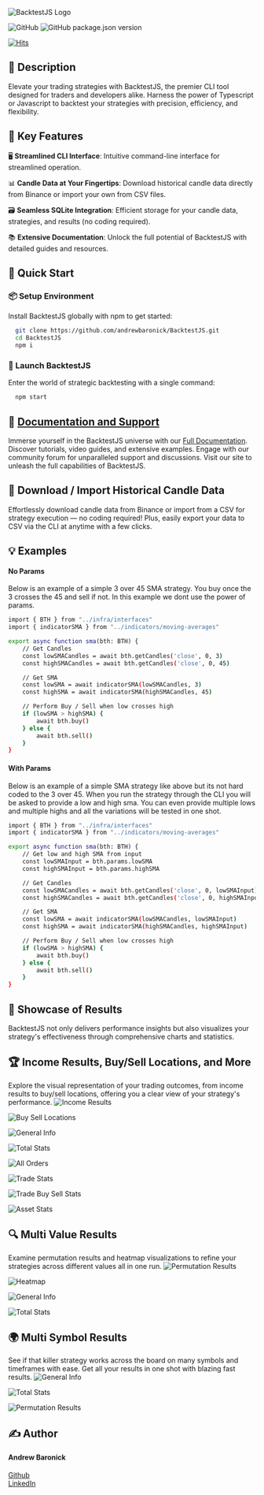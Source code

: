 ![BacktestJS Logo](http://backtestjs.com/wp-content/uploads/2024/02/BacktestJS-Black-Logo-1.png)

![GitHub](https://img.shields.io/github/license/andrewbaronick/BacktestJS) 
![GitHub package.json version](https://img.shields.io/github/package-json/v/andrewbaronick/BacktestJS) 


[![Hits](https://hits.seeyoufarm.com/api/count/incr/badge.svg?url=https%3A%2F%2Fgithub.com%2Fandrewbaronick%2FBacktestJS%2Fhit-counter&count_bg=%2379C83D&title_bg=%23555555&icon=&icon_color=%23E7E7E7&title=Views&edge_flat=false)](https://hits.seeyoufarm.com)

## 📜 Description
Elevate your trading strategies with BacktestJS, the premier CLI tool designed for traders and developers alike. Harness the power of Typescript or Javascript to backtest your strategies with precision, efficiency, and flexibility.

## 🌟 Key Features
🖥️ **Streamlined CLI Interface**: Intuitive command-line interface for streamlined operation.

📊 **Candle Data at Your Fingertips**: Download historical candle data directly from Binance or import your own from CSV files.

🗃️ **Seamless SQLite Integration**: Efficient storage for your candle data, strategies, and results (no coding required).

📚 **Extensive Documentation**: Unlock the full potential of BacktestJS with detailed guides and resources.

## 🚀 Quick Start
### 📦 Setup Environment
Install BacktestJS globally with npm to get started:
```bash
  git clone https://github.com/andrewbaronick/BacktestJS.git
  cd BacktestJS
  npm i
```

### 🌈 Launch BacktestJS
Enter the world of strategic backtesting with a single command:
```bash
  npm start
```

## 📖 [Documentation and Support](http://backtestjs.com)
Immerse yourself in the BacktestJS universe with our [Full Documentation](http://backtestjs.com). Discover tutorials, video guides, and extensive examples. Engage with our community forum for unparalleled support and discussions. Visit our site to unleash the full capabilities of BacktestJS.

## 🔄 Download / Import Historical Candle Data
Effortlessly download candle data from Binance or import from a CSV for strategy execution — no coding required! Plus, easily export your data to CSV via the CLI at anytime with a few clicks.

## 💡 Examples

#### No Params

Below is an example of a simple 3 over 45 SMA strategy.  You buy once the 3 crosses the 45 and sell if not.  In this example we dont use the power of params.
```bash
import { BTH } from "../infra/interfaces"
import { indicatorSMA } from "../indicators/moving-averages"

export async function sma(bth: BTH) {
    // Get Candles
    const lowSMACandles = await bth.getCandles('close', 0, 3)
    const highSMACandles = await bth.getCandles('close', 0, 45)

    // Get SMA
    const lowSMA = await indicatorSMA(lowSMACandles, 3)
    const highSMA = await indicatorSMA(highSMACandles, 45)

    // Perform Buy / Sell when low crosses high
    if (lowSMA > highSMA) {
        await bth.buy()
    } else {
        await bth.sell()
    }
}
```

#### With Params
Below is an example of a simple SMA strategy like above but its not hard coded to the 3 over 45. When you run the strategy through the CLI you will be asked to provide a low and high sma.  You can even provide multiple lows and multiple highs and all the variations will be tested in one shot.

```bash
import { BTH } from "../infra/interfaces"
import { indicatorSMA } from "../indicators/moving-averages"

export async function sma(bth: BTH) {
    // Get low and high SMA from input
    const lowSMAInput = bth.params.lowSMA
    const highSMAInput = bth.params.highSMA

    // Get Candles
    const lowSMACandles = await bth.getCandles('close', 0, lowSMAInput)
    const highSMACandles = await bth.getCandles('close', 0, highSMAInput)

    // Get SMA
    const lowSMA = await indicatorSMA(lowSMACandles, lowSMAInput)
    const highSMA = await indicatorSMA(highSMACandles, highSMAInput)

    // Perform Buy / Sell when low crosses high
    if (lowSMA > highSMA) {
        await bth.buy()
    } else {
        await bth.sell()
    }
}
```

## 🎨 Showcase of Results
BacktestJS not only delivers performance insights but also visualizes your strategy's effectiveness through comprehensive charts and statistics.

## 🏆 Income Results, Buy/Sell Locations, and More
Explore the visual representation of your trading outcomes, from income results to buy/sell locations, offering you a clear view of your strategy's performance.
![Income Results](http://backtestjs.com/wp-content/uploads/2024/02/Trading-Results-Income-Results.png)

![Buy Sell Locations](http://backtestjs.com/wp-content/uploads/2024/02/Trading-Results-Buy-Sell-Locations.png)

![General Info](http://backtestjs.com/wp-content/uploads/2024/02/Trading-Results-General-Info.png)

![Total Stats](http://backtestjs.com/wp-content/uploads/2024/02/Trading-Results-Total-Stats.png)

![All Orders](http://backtestjs.com/wp-content/uploads/2024/02/Trading-Results-All-Orders.png)

![Trade Stats](http://backtestjs.com/wp-content/uploads/2024/02/Trading-Results-Trading-Stats.png)

![Trade Buy Sell Stats](http://backtestjs.com/wp-content/uploads/2024/02/Trading-Results-Trade-Buy-Sell-Stats.png)

![Asset Stats](http://backtestjs.com/wp-content/uploads/2024/02/Multi-Value-Symbol-Trading-Results-Asset-Stats.png)

## 🔍 Multi Value Results
Examine permutation results and heatmap visualizations to refine your strategies across different values all in one run.
![Permutation Results](http://backtestjs.com/wp-content/uploads/2024/02/Trading-Strategy-Results-Multi-Value-Permutation-Results.png)

![Heatmap](http://backtestjs.com/wp-content/uploads/2024/02/Trading-Strategy-Results-Multi-Value-Heatmap.png)

![General Info](http://backtestjs.com/wp-content/uploads/2024/02/Trading-Strategy-Results-Multi-Value-General-Info.png)

![Total Stats](http://backtestjs.com/wp-content/uploads/2024/02/Trading-Strategy-Results-Multi-Value-Total-Stats.png)

## 🌍 Multi Symbol Results
See if that killer strategy works across the board on many symbols and timeframes with ease.  Get all your results in one shot with blazing fast results.
![General Info](http://backtestjs.com/wp-content/uploads/2024/01/Multi-Symbol-Trading-Strategy-Results-General-Info.png)

![Total Stats](http://backtestjs.com/wp-content/uploads/2024/01/Multi-Symbol-Trading-Strategy-Results-Total-Stats.png)

![Permutation Results](http://backtestjs.com/wp-content/uploads/2024/01/Multi-Symbol-Trading-Strategy-Results-Permutation-Results.png)

## ✍️ Author

#### Andrew Baronick  

[Github](https://www.github.com/andrewbaronick)  
[LinkedIn](https://www.linkedin.com/in/andrew-baronick/)